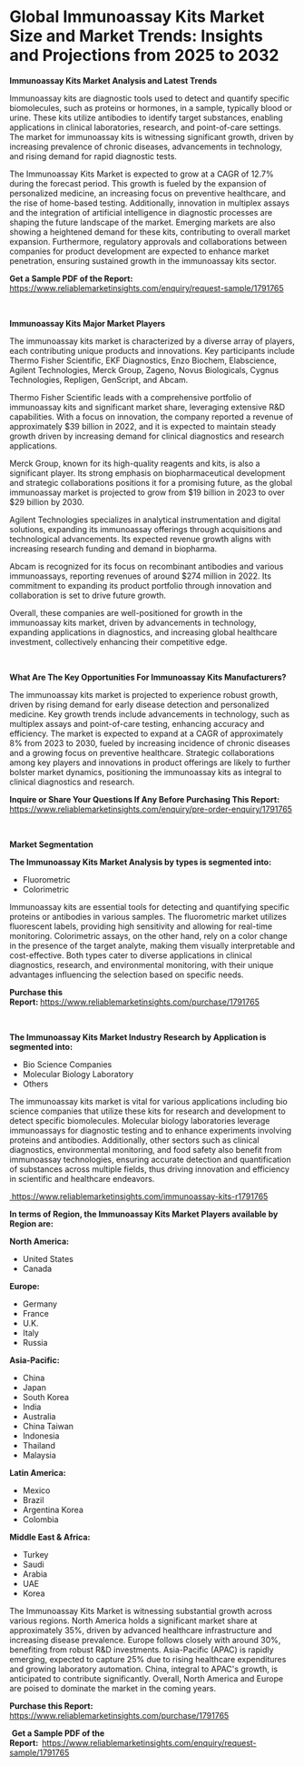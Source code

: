 <p><h1>Global Immunoassay Kits Market Size and Market Trends: Insights and Projections from 2025 to 2032</h1></p><p><strong>Immunoassay Kits Market Analysis and Latest Trends</strong></p>
<p><p>Immunoassay kits are diagnostic tools used to detect and quantify specific biomolecules, such as proteins or hormones, in a sample, typically blood or urine. These kits utilize antibodies to identify target substances, enabling applications in clinical laboratories, research, and point-of-care settings. The market for immunoassay kits is witnessing significant growth, driven by increasing prevalence of chronic diseases, advancements in technology, and rising demand for rapid diagnostic tests. </p><p>The Immunoassay Kits Market is expected to grow at a CAGR of 12.7% during the forecast period. This growth is fueled by the expansion of personalized medicine, an increasing focus on preventive healthcare, and the rise of home-based testing. Additionally, innovation in multiplex assays and the integration of artificial intelligence in diagnostic processes are shaping the future landscape of the market. Emerging markets are also showing a heightened demand for these kits, contributing to overall market expansion. Furthermore, regulatory approvals and collaborations between companies for product development are expected to enhance market penetration, ensuring sustained growth in the immunoassay kits sector.</p></p>
<p><strong>Get a Sample PDF of the Report:&nbsp;</strong> <a href="https://www.reliablemarketinsights.com/enquiry/request-sample/1791765?utm_campaign=3518&utm_medium=2&utm_source=Github&utm_content=ia&utm_term=13042025&utm_id=immunoassay-kits">https://www.reliablemarketinsights.com/enquiry/request-sample/1791765</a></p>
<p>&nbsp;</p>
<p><strong>Immunoassay Kits Major Market Players</strong></p>
<p><p>The immunoassay kits market is characterized by a diverse array of players, each contributing unique products and innovations. Key participants include Thermo Fisher Scientific, EKF Diagnostics, Enzo Biochem, Elabscience, Agilent Technologies, Merck Group, Zageno, Novus Biologicals, Cygnus Technologies, Repligen, GenScript, and Abcam.</p><p>Thermo Fisher Scientific leads with a comprehensive portfolio of immunoassay kits and significant market share, leveraging extensive R&D capabilities. With a focus on innovation, the company reported a revenue of approximately $39 billion in 2022, and it is expected to maintain steady growth driven by increasing demand for clinical diagnostics and research applications.</p><p>Merck Group, known for its high-quality reagents and kits, is also a significant player. Its strong emphasis on biopharmaceutical development and strategic collaborations positions it for a promising future, as the global immunoassay market is projected to grow from $19 billion in 2023 to over $29 billion by 2030.</p><p>Agilent Technologies specializes in analytical instrumentation and digital solutions, expanding its immunoassay offerings through acquisitions and technological advancements. Its expected revenue growth aligns with increasing research funding and demand in biopharma.</p><p>Abcam is recognized for its focus on recombinant antibodies and various immunoassays, reporting revenues of around $274 million in 2022. Its commitment to expanding its product portfolio through innovation and collaboration is set to drive future growth.</p><p>Overall, these companies are well-positioned for growth in the immunoassay kits market, driven by advancements in technology, expanding applications in diagnostics, and increasing global healthcare investment, collectively enhancing their competitive edge.</p></p>
<p>&nbsp;</p>
<p><strong>What Are The Key Opportunities For Immunoassay Kits Manufacturers?</strong></p>
<p><p>The immunoassay kits market is projected to experience robust growth, driven by rising demand for early disease detection and personalized medicine. Key growth trends include advancements in technology, such as multiplex assays and point-of-care testing, enhancing accuracy and efficiency. The market is expected to expand at a CAGR of approximately 8% from 2023 to 2030, fueled by increasing incidence of chronic diseases and a growing focus on preventive healthcare. Strategic collaborations among key players and innovations in product offerings are likely to further bolster market dynamics, positioning the immunoassay kits as integral to clinical diagnostics and research.</p></p>
<p><strong>Inquire or Share Your Questions If Any Before Purchasing This Report:</strong> <a href="https://www.reliablemarketinsights.com/enquiry/pre-order-enquiry/1791765?utm_campaign=3518&utm_medium=2&utm_source=Github&utm_content=ia&utm_term=13042025&utm_id=immunoassay-kits">https://www.reliablemarketinsights.com/enquiry/pre-order-enquiry/1791765</a></p>
<p>&nbsp;</p>
<p><strong>Market Segmentation</strong></p>
<p><strong>The Immunoassay Kits Market Analysis by types is segmented into:</strong></p>
<p><ul><li>Fluorometric</li><li>Colorimetric</li></ul></p>
<p><p>Immunoassay kits are essential tools for detecting and quantifying specific proteins or antibodies in various samples. The fluorometric market utilizes fluorescent labels, providing high sensitivity and allowing for real-time monitoring. Colorimetric assays, on the other hand, rely on a color change in the presence of the target analyte, making them visually interpretable and cost-effective. Both types cater to diverse applications in clinical diagnostics, research, and environmental monitoring, with their unique advantages influencing the selection based on specific needs.</p></p>
<p><strong>Purchase this Report:&nbsp;</strong><a href="https://www.reliablemarketinsights.com/purchase/1791765?utm_campaign=3518&utm_medium=2&utm_source=Github&utm_content=ia&utm_term=13042025&utm_id=immunoassay-kits">https://www.reliablemarketinsights.com/purchase/1791765</a></p>
<p>&nbsp;</p>
<p><strong>The Immunoassay Kits Market Industry Research by Application is segmented into:</strong></p>
<p><ul><li>Bio Science Companies</li><li>Molecular Biology Laboratory</li><li>Others</li></ul></p>
<p><p>The immunoassay kits market is vital for various applications including bio science companies that utilize these kits for research and development to detect specific biomolecules. Molecular biology laboratories leverage immunoassays for diagnostic testing and to enhance experiments involving proteins and antibodies. Additionally, other sectors such as clinical diagnostics, environmental monitoring, and food safety also benefit from immunoassay technologies, ensuring accurate detection and quantification of substances across multiple fields, thus driving innovation and efficiency in scientific and healthcare endeavors.</p></p>
<p><a href="https://www.reliablemarketinsights.com/immunoassay-kits-r1791765?utm_campaign=3518&utm_medium=2&utm_source=Github&utm_content=ia&utm_term=13042025&utm_id=immunoassay-kits">&nbsp;https://www.reliablemarketinsights.com/immunoassay-kits-r1791765</a></p>
<p><strong>In terms of Region, the Immunoassay Kits Market Players available by Region are:</strong></p>
<p>
    <p> <strong> North America: </strong>
        <ul>
            <li>United States</li>
            <li>Canada</li>
        </ul>
        </p> 
    <p> <strong> Europe: </strong>
        <ul>
            <li>Germany</li>
            <li>France</li>
            <li>U.K.</li>
            <li>Italy</li>
            <li>Russia</li>
        </ul>
        </p> 
    <p> <strong> Asia-Pacific: </strong>
        <ul>
            <li>China</li>
            <li>Japan</li>
            <li>South Korea</li>
            <li>India</li>
            <li>Australia</li>
            <li>China Taiwan</li>
            <li>Indonesia</li>
            <li>Thailand</li>
            <li>Malaysia</li>
        </ul>
        </p> 
    <p> <strong> Latin America: </strong>
        <ul>
            <li>Mexico</li>
            <li>Brazil</li>
            <li>Argentina Korea</li>
            <li>Colombia</li>
        </ul>
        </p> 
    <p> <strong> Middle East & Africa: </strong>
        <ul>
            <li>Turkey</li>
            <li>Saudi</li>
            <li>Arabia</li>
            <li>UAE</li>
            <li>Korea</li>
        </ul>
    </p>
    </p>
<p><p>The Immunoassay Kits Market is witnessing substantial growth across various regions. North America holds a significant market share at approximately 35%, driven by advanced healthcare infrastructure and increasing disease prevalence. Europe follows closely with around 30%, benefiting from robust R&D investments. Asia-Pacific (APAC) is rapidly emerging, expected to capture 25% due to rising healthcare expenditures and growing laboratory automation. China, integral to APAC's growth, is anticipated to contribute significantly. Overall, North America and Europe are poised to dominate the market in the coming years.</p></p>
<p><strong>Purchase this Report: </strong><a href="https://www.reliablemarketinsights.com/purchase/1791765?utm_campaign=3518&utm_medium=2&utm_source=Github&utm_content=ia&utm_term=13042025&utm_id=immunoassay-kits">https://www.reliablemarketinsights.com/purchase/1791765</a></p>
<p>&nbsp;<strong>Get a Sample PDF of the Report:&nbsp;&nbsp;</strong><a href="https://www.reliablemarketinsights.com/enquiry/request-sample/1791765?utm_campaign=3518&utm_medium=2&utm_source=Github&utm_content=ia&utm_term=13042025&utm_id=immunoassay-kits">https://www.reliablemarketinsights.com/enquiry/request-sample/1791765</a></p>
<p><strong></strong></p>
<p><p></p><p></p><p></p></p>